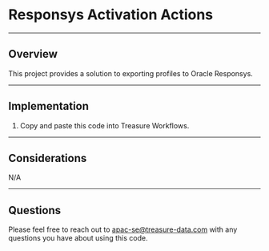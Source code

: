 # Responsys Activation Actions

----
## Overview

This project provides a solution to exporting profiles to Oracle Responsys.

----
## Implementation
1. Copy and paste this code into Treasure Workflows.

----
## Considerations

N/A

----
## Questions

Please feel free to reach out to apac-se@treasure-data.com with any questions you have about using this code.